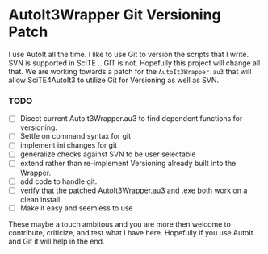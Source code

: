 AutoIt3Wrapper Git Versioning Patch
===================================

I use AutoIt all the time. I like to use Git to version the scripts that I write. SVN is supported in SciTE .. GIT is not. Hopefully this project will change all that. We are working towards a patch for the `AutoIt3Wrapper.au3` that will allow SciTE4AutoIt3 to utilize Git for Versioning as well as SVN.


### TODO

- [ ] Disect current AutoIt3Wrapper.au3 to find dependent functions for versioning.
- [ ] Settle on command syntax for git
- [ ] implement ini changes for git
- [ ] generalize checks against SVN to be user selectable
- [ ] extend rather than re-implement Versioning already built into the Wrapper.
- [ ] add code to handle git.
- [ ] verify that the patched AutoIt3Wrapper.au3 and .exe both work on a clean install.
- [ ] Make it easy and seemless to use

These maybe a touch ambitous and you are more then welcome to contribute, criticize, and test what I have here. Hopefully if you use AutoIt and Git it will help in the end.
